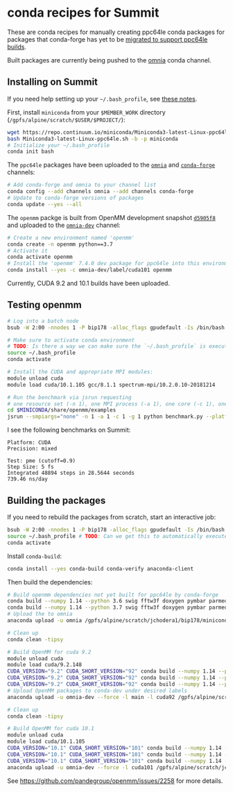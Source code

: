 # conda recipes for Summit

These are conda recipes for manually creating ppc64le conda packages for packages that conda-forge has yet to be [migrated to support ppc64le builds](https://github.com/regro/cf-scripts/pull/444).

Built packages are currently being pushed to the [omnia](https://anaconda.org/omnia) conda channel.

## Installing on Summit

If you need help setting up your `~/.bash_profile`, see [these notes](https://github.com/inspiremd/HOWTO/blob/master/Running%20YANK%20on%20summit.md).

First, install `miniconda` from your `$MEMBER_WORK` directory (`/gpfs/alpine/scratch/$USER/$PROJECT/`):
```bash
wget https://repo.continuum.io/miniconda/Miniconda3-latest-Linux-ppc64le.sh
bash Miniconda3-latest-Linux-ppc64le.sh -b -p miniconda
# Initialize your ~/.bash_profile
conda init bash
```
The `ppc64le` packages have been uploaded to the [`omnia`](https://anaconda.org/omnia) and [`conda-forge`](https://anaconda.org/conda-forge) channels:
```bash
# Add conda-forge and omnia to your channel list
conda config --add channels omnia --add channels conda-forge
# Update to conda-forge versions of packages
conda update --yes --all
```
The `openmm` packge is built from OpenMM development snapshot [`d5905f8`](https://github.com/pandegroup/openmm/commit/d5905f8) and uploaded to the [`omnia-dev`](https://anaconda.org/omnia-dev/openmm/files) channel:
```bash
# Create a new environment named 'openmm'
conda create -n openmm python==3.7
# Activate it
conda activate openmm
# Install the 'openmm' 7.4.0 dev package for ppc64le into this environment
conda install --yes -c omnia-dev/label/cuda101 openmm
```
Currently, CUDA 9.2 and 10.1 builds have been uploaded.

## Testing openmm

```bash
# Log into a batch node
bsub -W 2:00 -nnodes 1 -P bip178 -alloc_flags gpudefault -Is /bin/bash

# Make sure to activate conda environment
# TODO: Is there a way we can make sure the `~/.bash_profile` is executed on log in?
source ~/.bash_profile
conda activate

# Install the CUDA and appropriate MPI modules:
module unload cuda
module load cuda/10.1.105 gcc/8.1.1 spectrum-mpi/10.2.0.10-20181214

# Run the benchmark via jsrun requesting
# one resource set (-n 1), one MPI process (-a 1), one core (-c 1), one GPU (-g 1)
cd $MINICONDA/share/openmm/examples
jsrun --smpiargs="none" -n 1 -a 1 -c 1 -g 1 python benchmark.py --platform=CUDA --test=pme --precision=mixed --seconds=30 --heavy-hydrogens
```
I see the following benchmarks on Summit:
```
Platform: CUDA
Precision: mixed

Test: pme (cutoff=0.9)
Step Size: 5 fs
Integrated 48894 steps in 28.5644 seconds
739.46 ns/day
```

## Building the packages

If you need to rebuild the packages from scratch, start an interactive job:
```bash
bsub -W 2:00 -nnodes 1 -P bip178 -alloc_flags gpudefault -Is /bin/bash
source ~/.bash_profile # TODO: Can we get this to automatically execute when bash starts?
conda activate
```
Install `conda-build`:
```bash
conda install --yes conda-build conda-verify anaconda-client
```
Then build the dependencies:
```bash
# Build openmm dependencies not yet built for ppc64le by conda-forge
conda build --numpy 1.14 --python 3.6 swig fftw3f doxygen pymbar parmed
conda build --numpy 1.14 --python 3.7 swig fftw3f doxygen pymbar parmed
# Upload the to omnia
anaconda upload -u omnia /gpfs/alpine/scratch/jchodera1/bip178/miniconda/conda-bld/linux-ppc64le/{swig,fftw,doxygen,pymbar}*

# Clean up
conda clean -tipsy

# Build OpenMM for cuda 9.2
module unload cuda
module load cuda/9.2.148
CUDA_VERSION="9.2" CUDA_SHORT_VERSION="92" conda build --numpy 1.14 --python 2.7 openmm
CUDA_VERSION="9.2" CUDA_SHORT_VERSION="92" conda build --numpy 1.14 --python 3.6 openmm
CUDA_VERSION="9.2" CUDA_SHORT_VERSION="92" conda build --numpy 1.14 --python 3.7 openmm
# Upload OpenMM packages to conda-dev under desired labels
anaconda upload -u omnia-dev --force -l main -l cuda92 /gpfs/alpine/scratch/jchodera1/bip178/miniconda/conda-bld/linux-ppc64le/openmm-*

# Clean up
conda clean -tipsy

# Build OpenMM for cuda 10.1
module unload cuda
module load cuda/10.1.105
CUDA_VERSION="10.1" CUDA_SHORT_VERSION="101" conda build --numpy 1.14 --python 2.7 openmm
CUDA_VERSION="10.1" CUDA_SHORT_VERSION="101" conda build --numpy 1.14 --python 3.6 openmm
CUDA_VERSION="10.1" CUDA_SHORT_VERSION="101" conda build --numpy 1.14 --python 3.7 openmm
anaconda upload -u omnia-dev --force -l cuda101 /gpfs/alpine/scratch/jchodera1/bip178/miniconda/conda-bld/linux-ppc64le/openmm-*
```

See https://github.com/pandegroup/openmm/issues/2258 for more details.

